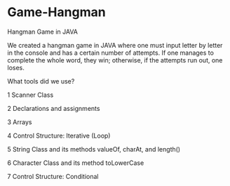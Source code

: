 # Game-Hangman

Hangman Game in JAVA

We created a hangman game in JAVA where one must input letter by letter in the console and has a certain number of attempts. If one manages to complete the whole word, they win; otherwise, if the attempts run out, one loses.

What tools did we use?

  1  Scanner Class

  2  Declarations and assignments

  3  Arrays

  4  Control Structure: Iterative (Loop)

  5  String Class and its methods valueOf, charAt, and length()

  6  Character Class and its method toLowerCase

  7  Control Structure: Conditional

